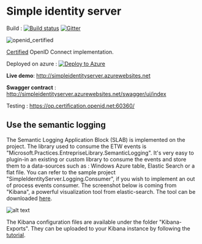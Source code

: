 # Simple identity server

Build : [![Build status](https://ci.appveyor.com/api/projects/status/ctvpsd79ovexlsdb?svg=true)](https://ci.appveyor.com/project/thabart/simpleidentityserver) [![Gitter](https://badges.gitter.im/Join%20Chat.svg)](https://gitter.im/thabart/SimpleIdentityServer?utm_source=badge&utm_medium=badge&utm_campaign=pr-badge)

![openid_certified](https://cloud.githubusercontent.com/assets/1454075/7611268/4d19de32-f97b-11e4-895b-31b2455a7ca6.png)

[Certified](http://openid.net/certification/) OpenID Connect implementation.

Deployed on azure : [![Deploy to Azure](http://azuredeploy.net/deploybutton.png)](https://azuredeploy.net/)

__Live demo__: http://simpleidentityserver.azurewebsites.net

__Swagger contract__ : http://simpleidentityserver.azurewebsites.net/swagger/ui/index

Testing : https://op.certification.openid.net:60360/

## Use the semantic logging

The Semantic Logging Application Block (SLAB) is implemented on the project. The library used to consume the ETW events is "Microsoft.Practices.EntrepriseLibrary.SemanticLogging".
It's very easy to plugin-in an existing or custom library to consume the events and store them to a data-sources such as : Windows Azure table, Elastic Search or a flat file.
You can refer to the sample project "SimpleIdentityServer.Logging.Consumer", if you wish to implement an out of process events consumer.
The screenshot below is coming from "Kibana", a powerful visualization tool from elastic-search. The tool can be downloaded [here](https://www.elastic.co/downloads/kibana).

![alt text](https://github.com/thabart/SimpleIdentityServer/blob/master/images/Kibana-Monitoring.png "Kibana dashboard")

The Kibana configuration files are available under the folder "Kibana-Exports". They can be uploaded to your Kibana instance by following the [tutorial](https://www.elastic.co/guide/en/kibana/3.0/saving-and-loading-dashboards.html).
